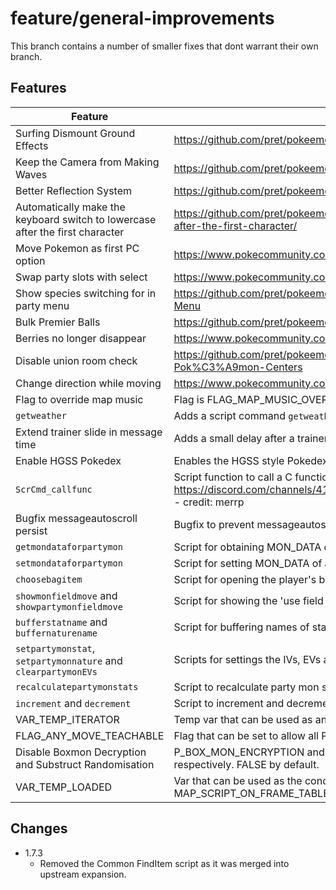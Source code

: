 # feature/general-improvements

This branch contains a number of smaller fixes that dont warrant their own branch.

## Features

| Feature | Link/Description |
|---|------|
| Surfing Dismount Ground Effects       | https://github.com/pret/pokeemerald/wiki/Surfing-Dismount-Ground-Effects
| Keep the Camera from Making Waves     | https://github.com/pret/pokeemerald/wiki/Keep-the-Camera-from-Making-Waves
| Better Reflection System              | https://github.com/pret/pokeemerald/wiki/Reflections
| Automatically make the keyboard switch to lowercase after the first character | https://github.com/pret/pokeemerald/wiki/Automatically-make-the-keyboard-switch-to-lowercase-after-the-first-character/
| Move Pokemon as first PC option       | https://www.pokecommunity.com/showpost.php?p=10065761
| Swap party slots with select          | https://www.pokecommunity.com/showpost.php?p=10420662
| Show species switching for in party menu | https://github.com/pret/pokeemerald/wiki/Show-Species-That-You're-Switching-For-in-the-Party-Menu
| Bulk Premier Balls                    | https://github.com/pret/pokeemerald/wiki/LGPE-Style-Bonus-Premier-Balls
| Berries no longer disappear           | https://www.pokecommunity.com/showpost.php?p=10142996&postcount=63
| Disable union room check              | https://github.com/pret/pokeemerald/wiki/Disabling-Union-Room-check-when-entering-Pok%C3%A9mon-Centers
| Change direction while moving         | https://www.pokecommunity.com/showpost.php?p=10402610
| Flag to override map music            | Flag is FLAG_MAP_MUSIC_OVERRIDE and var is VAR_MAP_MUSIC_OVERRIDE.
| `getweather`                          | Adds a script command `getweather` which stores the current weather in VAR_RESULT.
| Extend trainer slide in message time  | Adds a small delay after a trainer slide in message.
| Enable HGSS Pokedex                   | Enables the HGSS style Pokedex by default.
| `ScrCmd_callfunc`                     | Script function to call a C function with a number of arguments. https://discord.com/channels/419213663107416084/419214240277200898/1168386523163525160  - credit: merrp
| Bugfix messageautoscroll persist      | Bugfix to prevent messageautoscroll from persisting after its use.
| `getmondataforpartymon`               | Script for obtaining MON_DATA of a party pokemon.
| `setmondataforpartymon`               | Script for setting MON_DATA of a party pokemon.
| `choosebagitem`                       | Script for opening the player's bag and choosing an item with customisable parameters.
| `showmonfieldmove` and `showpartymonfieldmove`    | Script for showing the 'use field move' animation (such as when using Cut or Rock Smash).
| `bufferstatname` and `buffernaturename`           | Script for buffering names of stats or natures to string vars.
| `setpartymonstat`, `setpartymonnature` and `clearpartymonEVs` | Scripts for settings the IVs, EVs and nature of a party mon.
| `recalculatepartymonstats`            | Script to recalculate party mon stats on the fly out of battle.
| `increment` and `decrement`           | Script to increment and decrement vars.
| VAR_TEMP_ITERATOR                     | Temp var that can be used as an iterator in combination with increment or decrement in script while loops.
| FLAG_ANY_MOVE_TEACHABLE               | Flag that can be set to allow all Pokemon to learn any move via tutor, TM, etc.
| Disable Boxmon Decryption and Substruct Randomisation | P_BOX_MON_ENCRYPTION and P_BOX_MON_SUBSTRUCT_RANDOMIZATION config options disable these respectively. FALSE by default.
| VAR_TEMP_LOADED                       | Var that can be used as the condition for executing on-load script events using MAP_SCRIPT_ON_FRAME_TABLE.

## Changes

- 1.7.3
    - Removed the Common FindItem script as it was merged into upstream expansion.